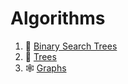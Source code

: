 # Algorithms

1. 🌲 [Binary Search Trees](/binary-search-trees)
2. 🌲 [Trees](/trees)
3. 🕸️ [Graphs](/graphs)
